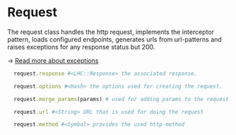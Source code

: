 Request
===

The request class handles the http request,
implements the interceptor pattern,
loads configured endpoints,
generates urls from url-patterns
and raises exceptions for any response status but 200.

→ [Read more about exceptions](exceptions.md)

```ruby
  request.response #<LHC::Response> the associated response.

  request.options #<Hash> the options used for creating the request.

  request.merge_params(params) # used for adding params to the request (e.g. inside an interceptor)

  request.url #<String> URL that is used for doing the request

  request.method #<Symbol> provides the used http-method
```
